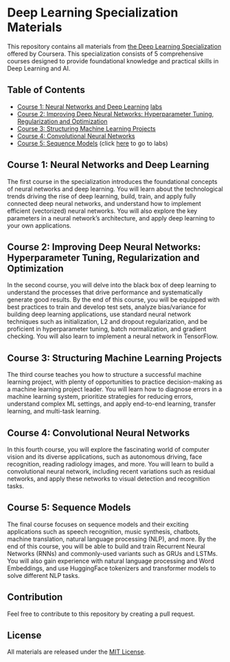 # Deep Learning Specialization Materials

This repository contains all materials from [the Deep Learning Specialization](https://www.coursera.org/specializations/deep-learning) offered by Coursera. This specialization consists of 5 comprehensive courses designed to provide foundational knowledge and practical skills in Deep Learning and AI.

## Table of Contents
- [Course 1: Neural Networks and Deep Learning](#course-1-neural-networks-and-deep-learning) [labs]()
- [Course 2: Improving Deep Neural Networks: Hyperparameter Tuning, Regularization and Optimization](#course-2-improving-deep-neural-networks)
- [Course 3: Structuring Machine Learning Projects](#course-3-structuring-machine-learning-projects)
- [Course 4: Convolutional Neural Networks](#course-4-convolutional-neural-networks)
- [Course 5: Sequence Models](#course-5-sequence-models) (click [here](course_5_sequence_models/README.md) to go to labs)

## Course 1: Neural Networks and Deep Learning

The first course in the specialization introduces the foundational concepts of neural networks and deep learning. You will learn about the technological trends driving the rise of deep learning, build, train, and apply fully connected deep neural networks, and understand how to implement efficient (vectorized) neural networks. You will also explore the key parameters in a neural network’s architecture, and apply deep learning to your own applications.

## Course 2: Improving Deep Neural Networks: Hyperparameter Tuning, Regularization and Optimization

In the second course, you will delve into the black box of deep learning to understand the processes that drive performance and systematically generate good results. By the end of this course, you will be equipped with best practices to train and develop test sets, analyze bias/variance for building deep learning applications, use standard neural network techniques such as initialization, L2 and dropout regularization, and be proficient in hyperparameter tuning, batch normalization, and gradient checking. You will also learn to implement a neural network in TensorFlow.

## Course 3: Structuring Machine Learning Projects

The third course teaches you how to structure a successful machine learning project, with plenty of opportunities to practice decision-making as a machine learning project leader. You will learn how to diagnose errors in a machine learning system, prioritize strategies for reducing errors, understand complex ML settings, and apply end-to-end learning, transfer learning, and multi-task learning.

## Course 4: Convolutional Neural Networks

In this fourth course, you will explore the fascinating world of computer vision and its diverse applications, such as autonomous driving, face recognition, reading radiology images, and more. You will learn to build a convolutional neural network, including recent variations such as residual networks, and apply these networks to visual detection and recognition tasks.

## Course 5: Sequence Models

The final course focuses on sequence models and their exciting applications such as speech recognition, music synthesis, chatbots, machine translation, natural language processing (NLP), and more. By the end of this course, you will be able to build and train Recurrent Neural Networks (RNNs) and commonly-used variants such as GRUs and LSTMs. You will also gain experience with natural language processing and Word Embeddings, and use HuggingFace tokenizers and transformer models to solve different NLP tasks.

## Contribution

Feel free to contribute to this repository by creating a pull request.

## License

All materials are released under the [MIT License](LICENSE).
